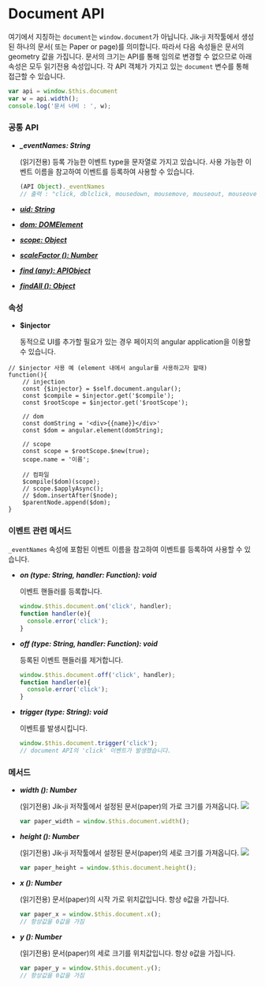 # Document API

여기에서 지칭하는 `document`는 `window.document`가 아닙니다. Jik-ji 저작툴에서 생성된 하나의 문서( 또는 Paper or page)를 의미합니다. 따라서 다음 속성들은 문서의 geometry 값을 가집니다. 문서의 크기는 API를 통해 임의로 변경할 수 없으므로 아래 속성은 모두 읽기전용 속성입니다. 각 API 객체가 가지고 있는 `document` 변수를 통해 접근할 수 있습니다.

```javascript
var api = window.$this.document
var w = api.width();
console.log('문서 너비 : ', w);
```

### 공통 API

*   _**\_eventNames: String**_

    (읽기전용) 등록 가능한 이벤트 type을 문자열로 가지고 있습니다. 사용 가능한 이벤트 이름을 참고하여 이벤트를 등록하여 사용할 수 있습니다.

    ```javascript
    (API Object)._eventNames
    // 출력 : "click, dblclick, mousedown, mousemove, mouseout, mouseover, mouseup"
    ```
* ****[_**uid: String**_](jjapi.md#common-property-uid)****
* ****[_**dom: DOMElement**_](jjapi.md#common-property-dom)****
* ****[_**scope: Object**_](jjapi.md#common-property-scope)****
* ****[_**scaleFactor (): Number**_](jjapi.md#common-method-scalefactor)****
* ****[_**find (any): APIObject**_](jjapi.md#common-method-find)****
* ****[_**findAll (): Object**_](jjapi.md#common-method-findall)****

### 속성

*   **$injector**

    동적으로 UI를 추가할 필요가 있는 경우 페이지의 angular application을 이용할 수 있습니다.

```
// $injector 사용 예 (element 내에서 angular를 사용하고자 할때)
function(){
    // injection
    const {$injector} = $self.document.angular();
    const $compile = $injector.get('$compile');
    const $rootScope = $injector.get('$rootScope');

    // dom
    const domString = '<div>{{name}}</div>'
    const $dom = angular.element(domString);

    // scope
    const scope = $rootScope.$new(true);
    scope.name = '이름';

    // 컴파일
    $compile($dom)(scope);
    // scope.$applyAsync();
    // $dom.insertAfter($node);
    $parentNode.append($dom);
}
```

### 이벤트 관련 메서드

`_eventNames` 속성에 포함된 이벤트 이름을 참고하여 이벤트를 등록하여 사용할 수 있습니다.

*   _**on (type: String, handler: Function): void**_

    이벤트 핸들러를 등록합니다.

    ```javascript
    window.$this.document.on('click', handler);
    function handler(e){
      console.error('click');
    }
    ```
*   _**off (type: String, handler: Function): void**_

    등록된 이벤트 핸들러를 제거합니다.

    ```javascript
    window.$this.document.off('click', handler);
    function handler(e){
      console.error('click');
    }
    ```
*   _**trigger (type: String): void**_

    이벤트를 발생시킵니다.

    ```javascript
    window.$this.document.trigger('click');
    // document API의 'click' 이벤트가 발생했습니다.
    ```

### 메서드

*   _**width (): Number**_

    (읽기전용) Jik-ji 저작툴에서 설정된 문서(paper)의 가로 크기를 가져옵니다. ![](../.gitbook/assets/reference\_02.png)

    ```javascript
    var paper_width = window.$this.document.width();
    ```
*   _**height (): Number**_

    (읽기전용) Jik-ji 저작툴에서 설정된 문서(paper)의 세로 크기를 가져옵니다. ![](<../.gitbook/assets/reference\_02 (1).png>)

    ```javascript
    var paper_height = window.$this.document.height();
    ```
*   _**x (): Number**_

    (읽기전용) 문서(paper)의 시작 가로 위치값입니다. 항상 `0`값을 가집니다.

    ```javascript
    var paper_x = window.$this.document.x();
    // 항상값을 0값을 가짐
    ```
*   _**y (): Number**_

    (읽기전용) 문서(paper)의 세로 크기를 위치값입니다. 항상 `0`값을 가집니다.

    ```javascript
    var paper_y = window.$this.document.y();
    // 항상값을 0값을 가짐
    ```
